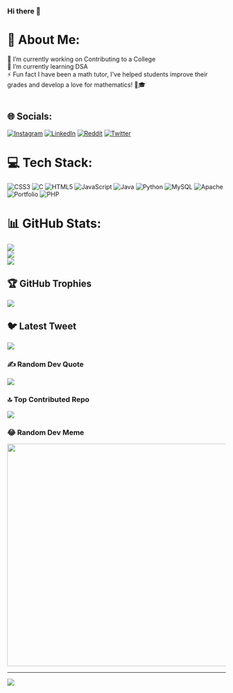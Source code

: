 ### Hi there 👋

# 💫 About Me:
🔭 I’m currently working on Contributing to a College<br>🌱 I’m currently learning DSA<br>⚡ Fun fact   I have been a math tutor, I've helped students improve their grades and develop a love for mathematics! 🧮🎓<br><br>



## 🌐 Socials:
[![Instagram](https://img.shields.io/badge/Instagram-%23E4405F.svg?logo=Instagram&logoColor=white)](https://instagram.com/rounakrunwal__) [![LinkedIn](https://img.shields.io/badge/LinkedIn-%230077B5.svg?logo=linkedin&logoColor=white)](https://linkedin.com/in/rounak-runwal) [![Reddit](https://img.shields.io/badge/Reddit-%23FF4500.svg?logo=Reddit&logoColor=white)](https://reddit.com/user/macjojo123) [![Twitter](https://img.shields.io/badge/Twitter-%231DA1F2.svg?logo=Twitter&logoColor=white)](https://twitter.com/Rounakrunwal08) 

# 💻 Tech Stack:
![CSS3](https://img.shields.io/badge/css3-%231572B6.svg?style=for-the-badge&logo=css3&logoColor=white) ![C](https://img.shields.io/badge/c-%2300599C.svg?style=for-the-badge&logo=c&logoColor=white) ![HTML5](https://img.shields.io/badge/html5-%23E34F26.svg?style=for-the-badge&logo=html5&logoColor=white) ![JavaScript](https://img.shields.io/badge/javascript-%23323330.svg?style=for-the-badge&logo=javascript&logoColor=%23F7DF1E) ![Java](https://img.shields.io/badge/java-%23ED8B00.svg?style=for-the-badge&logo=java&logoColor=white) ![Python](https://img.shields.io/badge/python-3670A0?style=for-the-badge&logo=python&logoColor=ffdd54) ![MySQL](https://img.shields.io/badge/mysql-%2300f.svg?style=for-the-badge&logo=mysql&logoColor=white) ![Apache](https://img.shields.io/badge/apache-%23D42029.svg?style=for-the-badge&logo=apache&logoColor=white) ![Portfolio](https://img.shields.io/badge/Portfolio-%23000000.svg?style=for-the-badge&logo=firefox&logoColor=#FF7139) ![PHP](https://img.shields.io/badge/php-%23777BB4.svg?style=for-the-badge&logo=php&logoColor=white)
# 📊 GitHub Stats:
![](https://github-readme-stats.vercel.app/api?username=ronak0808&theme=radical&hide_border=true&include_all_commits=true&count_private=true)<br/>
![](https://github-readme-streak-stats.herokuapp.com/?user=ronak0808&theme=radical&hide_border=true)<br/>
![](https://github-readme-stats.vercel.app/api/top-langs/?username=ronak0808&theme=radical&hide_border=true&include_all_commits=true&count_private=true&layout=compact)

## 🏆 GitHub Trophies
![](https://github-profile-trophy.vercel.app/?username=ronak0808&theme=radical&no-frame=false&no-bg=false&margin-w=4)

## 🐦 Latest Tweet
[![](https://gtce.itsvg.in/api?username=Rounakrunwal08)](https://github.com/VishwaGauravIn/github-twitter-card-embed)

### ✍️ Random Dev Quote
![](https://quotes-github-readme.vercel.app/api?type=horizontal&theme=radical)

### 🔝 Top Contributed Repo
![](https://github-contributor-stats.vercel.app/api?username=ronak0808&limit=5&theme=radical&combine_all_yearly_contributions=true)

### 😂 Random Dev Meme
<img src="https://rm.up.railway.app/" width="512px"/>

---
[![](https://visitcount.itsvg.in/api?id=ronak0808&icon=0&color=0)](https://visitcount.itsvg.in)

<!-- Proudly created with GPRM ( https://gprm.itsvg.in ) -->
